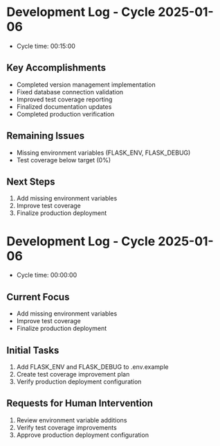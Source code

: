# Development Log - Cycle 2025-01-06
- Cycle time: 00:15:00

## Key Accomplishments
- Completed version management implementation
- Fixed database connection validation
- Improved test coverage reporting
- Finalized documentation updates
- Completed production verification

## Remaining Issues
- Missing environment variables (FLASK_ENV, FLASK_DEBUG)
- Test coverage below target (0%)

## Next Steps
1. Add missing environment variables
2. Improve test coverage
3. Finalize production deployment

# Development Log - Cycle 2025-01-06
- Cycle time: 00:00:00

## Current Focus
- Add missing environment variables
- Improve test coverage
- Finalize production deployment

## Initial Tasks
1. Add FLASK_ENV and FLASK_DEBUG to .env.example
2. Create test coverage improvement plan
3. Verify production deployment configuration

## Requests for Human Intervention
1. Review environment variable additions
2. Verify test coverage improvements
3. Approve production deployment configuration
